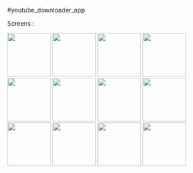 #youtube_downloader_app

Screens :

<img src ="https://github.com/alaa-ak/youtube_downloader_app/assets/122216335/794c6016-f9c7-4f86-9641-b33ef36fc9b5" width="100" height="100">

<img src ="https://github.com/alaa-ak/youtube_downloader_app/assets/122216335/494ffd43-7cc1-4672-a578-867b64f4ea59" width="100" height="100">

<img src ="https://github.com/alaa-ak/youtube_downloader_app/assets/122216335/a33c396e-4290-4294-b1a8-46f6fd863167" width="100" height="100">

<img src ="https://github.com/alaa-ak/youtube_downloader_app/assets/122216335/b536aca0-58b7-4c1c-b234-df7ceb3a4433" width="100" height="100">

<img src ="https://github.com/alaa-ak/youtube_downloader_app/assets/122216335/e48ceace-0cdf-4db4-b1b0-2960b383ff2d" width="100" height="100">

<img src ="https://github.com/alaa-ak/youtube_downloader_app/assets/122216335/9ec45068-7137-491d-a922-202edb5cdc3f" width="100" height="100">

<img src ="https://github.com/alaa-ak/youtube_downloader_app/assets/122216335/835f91c0-6d72-44e7-a325-adbeb1f748f7" width="100" height="100">

<img src ="https://github.com/alaa-ak/youtube_downloader_app/assets/122216335/f72082e1-bb4d-44da-9a4e-8cbc8818fa2b" width="100" height="100">

<img src ="https://github.com/alaa-ak/youtube_downloader_app/assets/122216335/62a7bde0-aba7-4a1a-98ed-5a66085d6a4c" width="100" height="100">

<img src ="https://github.com/alaa-ak/youtube_downloader_app/assets/122216335/531ade08-525d-4841-bfd0-e7690b758772" width="100" height="100">

<img src ="https://github.com/alaa-ak/youtube_downloader_app/assets/122216335/08d66f0c-7971-4323-9855-acecb641218f" width="100" height="100">

<img src ="https://github.com/alaa-ak/youtube_downloader_app/assets/122216335/775c9503-1ceb-47db-9a23-a5516ae27c9f" width="100" height="100">


